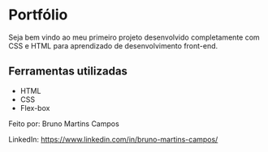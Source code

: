 # Portfólio

Seja bem vindo ao meu primeiro projeto desenvolvido completamente com CSS e HTML para aprendizado de desenvolvimento front-end.

## Ferramentas utilizadas
* HTML
* CSS
* Flex-box

Feito por:
Bruno Martins Campos

LinkedIn: https://www.linkedin.com/in/bruno-martins-campos/

